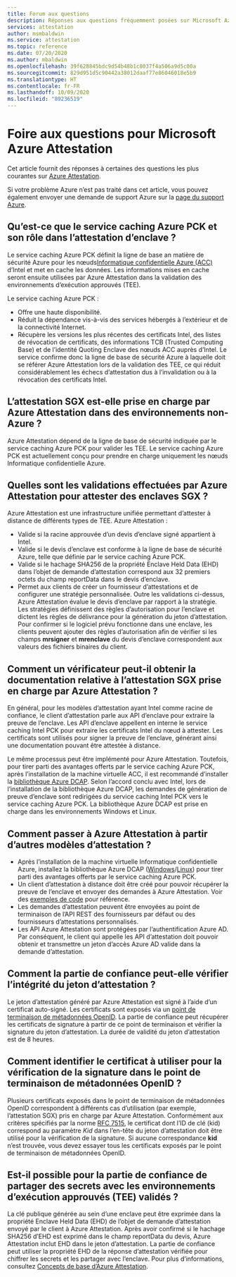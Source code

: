 ```yaml
---
title: Forum aux questions
description: Réponses aux questions fréquemment posées sur Microsoft Azure Attestation
services: attestation
author: msmbaldwin
ms.service: attestation
ms.topic: reference
ms.date: 07/20/2020
ms.author: mbaldwin
ms.openlocfilehash: 39f628845bdc9d54b48b1c8037f4a506a9d5c00a
ms.sourcegitcommit: 829d951d5c90442a38012daaf77e86046018e5b9
ms.translationtype: HT
ms.contentlocale: fr-FR
ms.lasthandoff: 10/09/2020
ms.locfileid: "89236519"
---
```

# <a name="frequently-asked-questions-for-microsoft-azure-attestation"></a>Foire aux questions pour Microsoft Azure Attestation

Cet article fournit des réponses à certaines des questions les plus courantes sur [Azure Attestation](overview.md).

Si votre problème Azure n’est pas traité dans cet article, vous pouvez également envoyer une demande de support Azure sur la [page du support Azure](https://azure.microsoft.com/support/options/).

## <a name="what-is-azure-pck-caching-service-and-its-role-in-enclave-attestation"></a>Qu’est-ce que le service caching Azure PCK et son rôle dans l’attestation d’enclave ?

Le service caching Azure PCK définit la ligne de base an matière de sécurité Azure pour les nœuds[Informatique confidentielle Azure (ACC)](../confidential-computing/overview.md) d’Intel et met en cache les données. Les informations mises en cache seront ensuite utilisées par Azure Attestation dans la validation des environnements d’exécution approuvés (TEE).  

Le service caching Azure PCK :
   - Offre une haute disponibilité. 
   - Réduit la dépendance vis-à-vis des services hébergés à l’extérieur et de la connectivité Internet.
   - Récupère les versions les plus récentes des certificats Intel, des listes de révocation de certificats, des informations TCB (Trusted Computing Base) et de l’identité Quoting Enclave des nœuds ACC auprès d’Intel. Le service confirme donc la ligne de base de sécurité Azure à laquelle doit se référer Azure Attestation lors de la validation des TEE, ce qui réduit considérablement les échecs d’attestation dus à l’invalidation ou à la révocation des certificats Intel.  

## <a name="is-sgx-attestation-supported-by-azure-attestation-in-non-azure-environments"></a>L’attestation SGX est-elle prise en charge par Azure Attestation dans des environnements non-Azure ?

Azure Attestation dépend de la ligne de base de sécurité indiquée par le service caching Azure PCK pour valider les TEE. Le service caching Azure PCK est actuellement conçu pour prendre en charge uniquement les nœuds Informatique confidentielle Azure. 

## <a name="what-validations-does-azure-attestation-perform-for-attesting-sgx-enclaves"></a>Quelles sont les validations effectuées par Azure Attestation pour attester des enclaves SGX ?

Azure Attestation est une infrastructure unifiée permettant d’attester à distance de différents types de TEE. Azure Attestation :

   - Valide si la racine approuvée d’un devis d’enclave signé appartient à Intel.
   - Valide si le devis d’enclave est conforme à la ligne de base de sécurité Azure, telle que définie par le service caching Azure PCK.
   - Valide si le hachage SHA256 de la propriété Enclave Held Data (EHD) dans l’objet de demande d’attestation correspond aux 32 premiers octets du champ reportData dans le devis d’enclave.
   - Permet aux clients de créer un fournisseur d’attestations et de configurer une stratégie personnalisée. Outre les validations ci-dessus, Azure Attestation évalue le devis d’enclave par rapport à la stratégie. Les stratégies définissent des règles d’autorisation pour l’enclave et dictent les règles de délivrance pour la génération du jeton d’attestation. Pour confirmer si le logiciel prévu fonctionne dans une enclave, les clients peuvent ajouter des règles d’autorisation afin de vérifier si les champs **mrsigner** et **mrenclave** du devis d’enclave correspondent aux valeurs des fichiers binaires du client.

## <a name="how-can-a-verifier-obtain-the-collateral-for-sgx-attestation-supported-by-azure-attestation"></a>Comment un vérificateur peut-il obtenir la documentation relative à l’attestation SGX prise en charge par Azure Attestation ?

En général, pour les modèles d’attestation ayant Intel comme racine de confiance, le client d’attestation parle aux API d’enclave pour extraire la preuve de l’enclave. Les API d’enclave appellent en interne le service caching Intel PCK pour extraire les certificats Intel du nœud à attester. Les certificats sont utilisés pour signer la preuve de l’enclave, générant ainsi une documentation pouvant être attestée à distance.  

Le même processus peut être implémenté pour Azure Attestation. Toutefois, pour tirer parti des avantages offerts par le service caching Azure PCK, après l’installation de la machine virtuelle ACC, il est recommandé d’installer la [bibliothèque Azure DCAP](https://www.nuget.org/packages/Microsoft.Azure.DCAP). Selon l’accord conclu avec Intel, lors de l’installation de la bibliothèque Azure DCAP, les demandes de génération de preuve d’enclave sont redirigées du service caching Intel PCK vers le service caching Azure PCK. La bibliothèque Azure DCAP est prise en charge dans les environnements Windows et Linux.

## <a name="how-to-shift-to-azure-attestation-from-other-attestation-models"></a>Comment passer à Azure Attestation à partir d’autres modèles d’attestation ?

- Après l’installation de la machine virtuelle Informatique confidentielle Azure, installez la bibliothèque Azure DCAP ([Windows](https://www.nuget.org/packages/Microsoft.Azure.DCAP/)/[Linux](https://packages.microsoft.com/ubuntu/18.04/prod/pool/main/a/az-dcap-client/)) pour tirer parti des avantages offerts par le service caching Azure PCK.
- Un client d’attestation à distance doit être créé pour pouvoir récupérer la preuve de l’enclave et envoyer des demandes à Azure Attestation. Voir des [exemples de code](/samples/browse/?expanded=azure&terms=attestation) pour référence. 
- Les demandes d’attestation peuvent être envoyées au point de terminaison de l’API REST des fournisseurs par défaut ou des fournisseurs d’attestations personnalisés. 
- Les API Azure Attestation sont protégées par l’authentification Azure AD. Par conséquent, le client qui appelle les API d’attestation doit pouvoir obtenir et transmettre un jeton d’accès Azure AD valide dans la demande d’attestation. 

## <a name="how-can-the-relying-party-verify-the-integrity-of-attestation-token"></a>Comment la partie de confiance peut-elle vérifier l’intégrité du jeton d’attestation ?

Le jeton d’attestation généré par Azure Attestation est signé à l’aide d’un certificat auto-signé. Les certificats sont exposés via un [point de terminaison de métadonnées OpenID](/rest/api/attestation/metadataconfiguration/get). La partie de confiance peut récupérer les certificats de signature à partir de ce point de terminaison et vérifier la signature du jeton d’attestation. La durée de validité du jeton d’attestation est de 8 heures. 

## <a name="how-to-identify-the-certificate-to-be-used-for-signature-verification-from-the-openid-metadata-endpoint"></a>Comment identifier le certificat à utiliser pour la vérification de la signature dans le point de terminaison de métadonnées OpenID ?

Plusieurs certificats exposés dans le point de terminaison de métadonnées OpenID correspondent à différents cas d’utilisation (par exemple, l’attestation SGX) pris en charge par Azure Attestation. Conformément aux critères spécifiés par la norme [RFC 7515](https://tools.ietf.org/html/rfc7515), le certificat dont l’ID de clé (kid) correspond au paramètre *Kid* dans l’en-tête du jeton d’attestation doit être utilisé pour la vérification de la signature. Si aucune correspondance **kid** n’est trouvée, vous devez essayer tous les certificats exposés par le point de terminaison de métadonnées OpenID.

## <a name="is-it-possible-for-the-relying-party-to-share-secrets-with-the-validated-trusted-execution-environments-tees"></a>Est-il possible pour la partie de confiance de partager des secrets avec les environnements d’exécution approuvés (TEE) validés ?

La clé publique générée au sein d’une enclave peut être exprimée dans la propriété Enclave Held Data (EHD) de l’objet de demande d’attestation envoyé par le client à Azure Attestation. Après avoir confirmé si le hachage SHA256 d’EHD est exprimé dans le champ reportData du devis, Azure Attestation inclut EHD dans le jeton d’attestation. La partie de confiance peut utiliser la propriété EHD de la réponse d’attestation vérifiée pour chiffrer les secrets et les partager avec l’enclave. Pour plus d’informations, consultez [Concepts de base d’Azure Attestation](basic-concepts.md).
